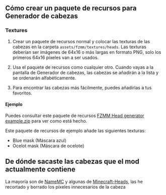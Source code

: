 ## Cómo crear un paquete de recursos para Generador de cabezas

### Textures

1. Crear un paquete de recursos normal y colocar las texturas de las cabezas en la carpeta `assets/fzmm/textures/heads`. Las texturas deberían ser imágenes de 64x16 o más largas en formato PNG, solo los primeros 64x16 píxeles van a ser usados.

2. Usa el paquete de recursos como cualquier otro. Cuando vayas a la pantalla de Generador de cabezas, las cabezas se añadirán a la lista y se ordenarán alfabéticamente.

3. Para encontrar las cabezas más fácilmente, puedes añadirlas a tus favoritos.

#### Ejemplo

Puedes consultar este paquete de recursos [FZMM Head generator example.zip](https://github.com/Zailer43/FZMM-Mod/files/10303878/FZMM.Head.generator.example.zip) para ver como está hecho.

Este paquete de recursos de ejemplo añade las siguientes texturas:
- Blue mask (Máscara azul)
- Ocelot mask (Máscara de ocelote)

## De dónde sacaste las cabezas que el mod actualmente contiene

La mayoría son de [NameMC](https://namemc.com) y algunas de [Minecraft-Heads](https://minecraft-heads.com), las he recortado y borrado los píxeles innecesarios de la cabeza